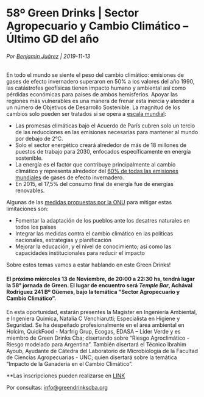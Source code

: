 58º Green Drinks | Sector Agropecuario y Cambio Climático – Último GD del año
=============================================================================

###### Por [Benjamín Juárez](benjaminjuarezarlt@greendrinkscba.org) | 2019-11-13

En todo el mundo se siente el peso del cambio climático: emisiones de gases de efecto invernadero superaron en 50% a los valores del año 1990, las catástrofes geofísicas tienen impacto humano y ambiental así como pérdidas económicas para países de ambos hemisferios. Apoyar las regiones más vulnerables es una manera de frenar esta inercia y atender a un número de Objetivos de Desarrollo Sostenible. La magnitud de los cambios solo pueden ser tratados si se opera a [escala mundial](https://www.undp.org/content/undp/es/home/sustainable-development-goals/goal-13-climate-action.html):

+ Las promesas climáticas bajo el Acuerdo de París cubren solo un tercio de las reducciones en las emisiones necesarias para mantener al mundo por debajo de 2°C.
+ Solo el sector energético creará alrededor de más de 18 millones de puestos de trabajo para 2030, enfocados específicamente en energía sostenible.
+ La energía es el factor que contribuye principalmente al cambio climático y representa alrededor del [60% de todas las emisiones mundiales](https://www.un.org/sustainabledevelopment/es/energy/) de gases de efecto invernadero.
+ En 2015, el 17,5% del consumo final de energía fue de energías renovables.

Algunas de las [medidas propuestas por la ONU](https://www.un.org/sustainabledevelopment/climate-change/) para mitigar estas limitaciones son:

+ Fomentar la adaptación de los pueblos ante los desatres naturales en todos los países
+ Integrar las medidas contra el cambio climático en las políticas nacionales, estrategias y planificación
+ Mejorar la educación, y el nivel de conocimiento; así como las capacidades institucionales para reducir el impacto

Sobre estos temas vamos a estar hablando en este Green Drinks!

#### El próximo miércoles 13 de Noviembre, de 20:00 a 22:30 hs, tendrá lugar la 58° jornada de Green. El lugar de encuentro será *Temple Bar*, Achával Rodríguez 241 Bº Güemes, bajo la temática “Sector Agropecuario y Cambio Climático”.

En esta oportunidad, estarán presentes la Magister en Ingeniería Ambiental, e Ingeniera Química, Natalia C Venchiarutti; Especialista en Higiene y Seguridad. Se ha despeñado profesionalmente en el área ambiental en Holcim, QuickFood - Marfrig Grup, Ecogas, EDASA – Líder Verde y es miembro de Green Drinks Cba; disertando sobre
“Riesgo Agroclimático - Riesgo modelado para Argentina”.
También disertará el Técnico Ibrahim Ayoub, Ayudante de Cátedra del Laboratorio de Microbiología de la Facultad de Ciencias Agropecuarias - UNC; quien disertará sobre la temática “Impacto de la Ganadería en el Cambio Climático”.

\*\*Las inscripciones pueden realizarse en [LINK](https://gd58.eventbrite.com.ar)

Por consultas: info@greendrinkscba.org
